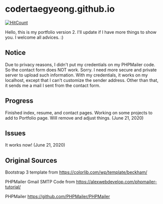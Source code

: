# codertaegyeong.github.io
[![HitCount](http://hits.dwyl.com/CoderTaegyeong/codertaegyeonggithubio.svg)](http://hits.dwyl.com/CoderTaegyeong/codertaegyeonggithubio)

Hello, this is my portfolio version 2. I'll update if I have more things to show you. I welcome all advices. :)

## Notice
Due to privacy reasons, I didn't put my credentials on my PHPMailer code. So the contact form does NOT work. Sorry. I need more secure and private server to upload such information. With my credentials, it works on my localhost, except that I can't customize the sender address. Other than that, it sends me a mail I sent from the contact form.

## Progress
Finished index, resume, and contact pages. Working on some projects to add to Portfolio page. Will remove and adjust things. (June 21, 2020)

## Issues
It works now! (June 21, 2020)

## Original Sources
Bootstrap 3 template from https://colorlib.com/wp/template/beckham/

PHPMailer Gmail SMTP Code from https://alexwebdevelop.com/phpmailer-tutorial/

PHPMailer https://github.com/PHPMailer/PHPMailer
